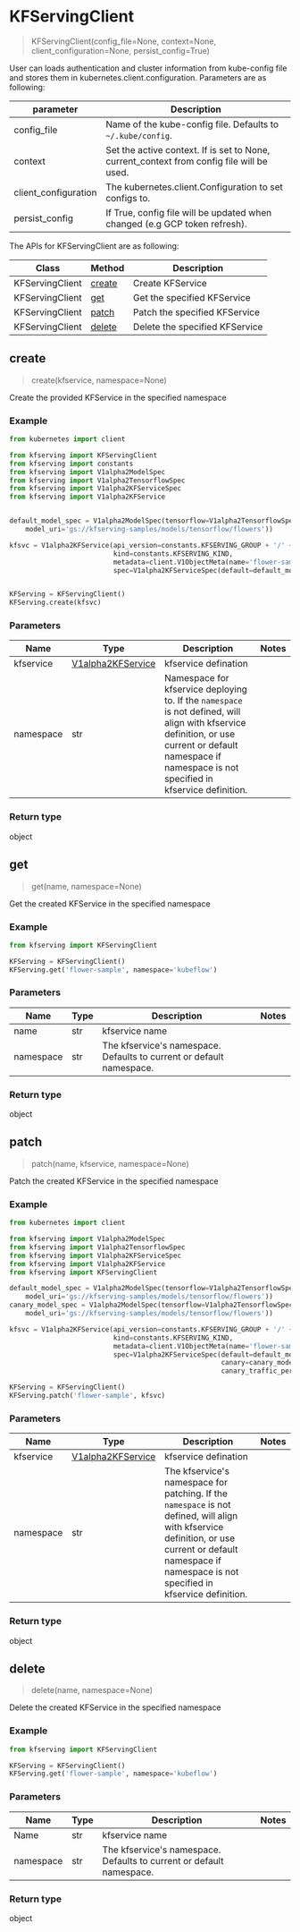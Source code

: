 # KFServingClient

> KFServingClient(config_file=None, context=None, client_configuration=None, persist_config=True)

User can loads authentication and cluster information from kube-config file and stores them in kubernetes.client.configuration. Parameters are as following:

parameter |  Description
------------ | -------------
config_file | Name of the kube-config file. Defaults to `~/.kube/config`. |
context |Set the active context. If is set to None, current_context from config file will be used.|
client_configuration | The kubernetes.client.Configuration to set configs to.|
persist_config | If True, config file will be updated when changed (e.g GCP token refresh).|


The APIs for KFServingClient are as following:

Class | Method |  Description
------------ | ------------- | -------------
KFServingClient | [create](#create) | Create KFService|
KFServingClient | [get](#get)    | Get the specified KFService|
KFServingClient | [patch](#patch)  | Patch the specified KFService|
KFServingClient | [delete](#delete) | Delete the specified KFService |

## create
> create(kfservice, namespace=None)

Create the provided KFService in the specified namespace

### Example

```python
from kubernetes import client

from kfserving import KFServingClient
from kfserving import constants
from kfserving import V1alpha2ModelSpec
from kfserving import V1alpha2TensorflowSpec
from kfserving import V1alpha2KFServiceSpec
from kfserving import V1alpha2KFService


default_model_spec = V1alpha2ModelSpec(tensorflow=V1alpha2TensorflowSpec(
    model_uri='gs://kfserving-samples/models/tensorflow/flowers'))

kfsvc = V1alpha2KFService(api_version=constants.KFSERVING_GROUP + '/' + constants.KFSERVING_VERSION,
                          kind=constants.KFSERVING_KIND,
                          metadata=client.V1ObjectMeta(name='flower-sample', namespace='kubeflow'),
                          spec=V1alpha2KFServiceSpec(default=default_model_spec))


KFServing = KFServingClient()
KFServing.create(kfsvc)
```

### Parameters
Name | Type |  Description | Notes
------------ | ------------- | ------------- | -------------
kfservice  | [V1alpha2KFService](V1alpha2KFService.md) | kfservice defination| |
namespace | str | Namespace for kfservice deploying to. If the `namespace` is not defined, will align with kfservice definition, or use current or default namespace if namespace is not specified in kfservice definition.  | |

### Return type
object

## get
> get(name, namespace=None)

Get the created KFService in the specified namespace

### Example

```python
from kfserving import KFServingClient

KFServing = KFServingClient()
KFServing.get('flower-sample', namespace='kubeflow')
```

### Parameters
Name | Type |  Description | Notes
------------ | ------------- | ------------- | -------------
name  | str | kfservice name| |
namespace | str | The kfservice's namespace. Defaults to current or default namespace.| |

### Return type
object


## patch
> patch(name, kfservice, namespace=None)

Patch the created KFService in the specified namespace

### Example

```python
from kubernetes import client

from kfserving import V1alpha2ModelSpec
from kfserving import V1alpha2TensorflowSpec
from kfserving import V1alpha2KFServiceSpec
from kfserving import V1alpha2KFService
from kfserving import KFServingClient

default_model_spec = V1alpha2ModelSpec(tensorflow=V1alpha2TensorflowSpec(
    model_uri='gs://kfserving-samples/models/tensorflow/flowers'))
canary_model_spec = V1alpha2ModelSpec(tensorflow=V1alpha2TensorflowSpec(
    model_uri='gs://kfserving-samples/models/tensorflow/flowers'))

kfsvc = V1alpha2KFService(api_version=constants.KFSERVING_GROUP + '/' + constants.KFSERVING_VERSION,
                          kind=constants.KFSERVING_KIND,
                          metadata=client.V1ObjectMeta(name='flower-sample', namespace='kubeflow'),
                          spec=V1alpha2KFServiceSpec(default=default_model_spec,
                                                     canary=canary_model_spec,
                                                     canary_traffic_percent=10))

KFServing = KFServingClient()
KFServing.patch('flower-sample', kfsvc)
```

### Parameters
Name | Type |  Description | Notes
------------ | ------------- | ------------- | -------------
kfservice  | [V1alpha2KFService](V1alpha2KFService.md) | kfservice defination| |
namespace | str | The kfservice's namespace for patching. If the `namespace` is not defined, will align with kfservice definition, or use current or default namespace if namespace is not specified in kfservice definition. | |

### Return type
object


## delete
> delete(name, namespace=None)

Delete the created KFService in the specified namespace

### Example

```python
from kfserving import KFServingClient

KFServing = KFServingClient()
KFServing.get('flower-sample', namespace='kubeflow')
```

### Parameters
Name | Type |  Description | Notes
------------ | ------------- | ------------- | -------------
Name  | str | kfservice name| |
namespace | str | The kfservice's namespace. Defaults to current or default namespace. | |

### Return type
object
